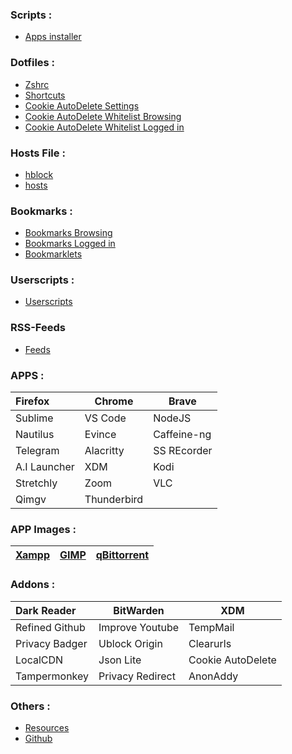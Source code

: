 ### Scripts :
- [Apps installer](https://raw.githubusercontent.com/fynks/configs/main/scripts/apps_installer.sh)

### Dotfiles :
- [Zshrc](https://raw.githubusercontent.com/fynks/configs/main/dotfiles/remove_this_text.zshrc)
- [Shortcuts](https://raw.githubusercontent.com/fynks/configs/main/dotfiles/custom_shortcuts)
- [Cookie AutoDelete Settings](https://github.com/fynks/configs/blob/main/dotfiles/CAD_settings.json)
- [Cookie AutoDelete Whitelist Browsing](https://github.com/fynks/configs/blob/main/dotfiles/CAD_white_list_browsing.json)
- [Cookie AutoDelete Whitelist Logged in](https://github.com/fynks/configs/blob/main/dotfiles/CAD_white_list_logged_in.json)

### Hosts File :
- [hblock](https://github.com/hectorm/hblock)
- [hosts](https://raw.githubusercontent.com/StevenBlack/hosts/master/hosts)

### Bookmarks :
- [Bookmarks Browsing](https://github.com/fynks/bookmarks/blob/main/bookmarks_browsing.html)
- [Bookmarks Logged in](https://github.com/fynks/bookmarks/blob/main/bookmarks_logged_in.html)
- [Bookmarklets](https://github.com/fynks/bookmarklets)

### Userscripts :
- [Userscripts](https://github.com/fynks/userscripts)

### RSS-Feeds
- [Feeds](https://github.com/fynks/bookmarks/blob/main/rss-feeds.opml)

### APPS :

| Firefox      | Chrome    | Brave       |
|:------------ | --------- | ----------- |
| Sublime      | VS Code   | NodeJS      |
| Nautilus     | Evince    | Caffeine-ng |
| Telegram     | Alacritty | SS REcorder |
| A.I Launcher | XDM       | Kodi        |
| Stretchly    | Zoom      | VLC         |
| Qimgv        |Thunderbird|             |

### APP Images :

| [Xampp](https://www.apachefriends.org/download.html) | [GIMP](https://github.com/aferrero2707/gimp-appimage) | [qBittorrent](https://www.appimagehub.com/p/1346648/) |
|:-------------------------------------------------:|:----------------------------------------------:|:-----------------------------------------------------:|

### Addons :

| Dark Reader    | BitWarden        | XDM               |
|:-------------- | ---------------- | ----------------- |
| Refined Github | Improve Youtube  | TempMail          |
| Privacy Badger | Ublock Origin    | Clearurls         |
| LocalCDN       | Json Lite        | Cookie AutoDelete |
| Tampermonkey   | Privacy Redirect | AnonAddy          |

### Others :
- [Resources](https://github.com/fynks/Resources) 
- [Github](https://github.com/fynks/configs)
